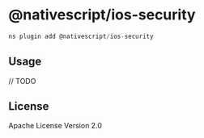 # @nativescript/ios-security

```javascript
ns plugin add @nativescript/ios-security
```

## Usage

// TODO

## License

Apache License Version 2.0
